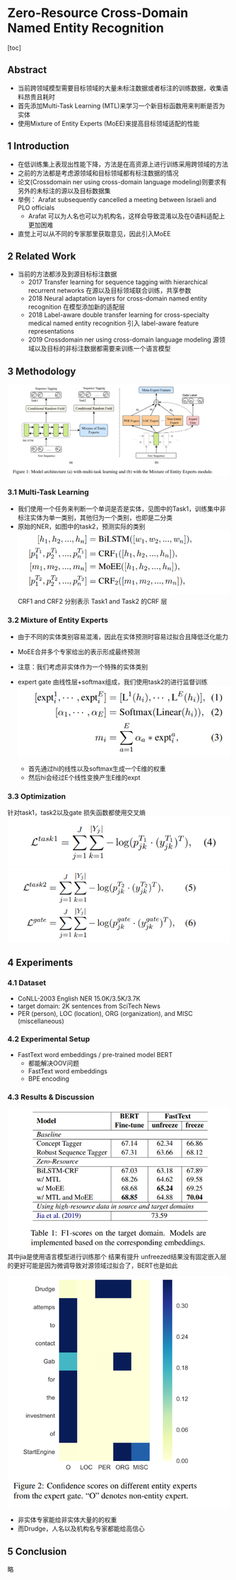 # Zero-Resource Cross-Domain Named Entity Recognition

[toc]

## Abstract
- 当前跨领域模型需要目标领域的大量未标注数据或者标注的训练数据，收集语料昂贵且耗时
- 首先添加Multi-Task Learning (MTL)来学习一个新目标函数用来判断是否为实体
- 使用Mixture of Entity Experts (MoEE)来提高目标领域适配的性能

## 1 Introduction
- 在低训练集上表现出性能下降，方法是在高资源上进行训练采用跨领域的方法
- 之前的方法都是考虑源领域和目标领域都有标注数据的情况
- 论文(Crossdomain ner using cross-domain language modeling)则要求有另外的未标注的源以及目标数据集
- 举例： Arafat subsequently cancelled a meeting between Israeli and PLO officials
  - Arafat 可以为人名也可以为机构名，这样会导致混淆以及在0语料适配上更加困难
- 直觉上可以从不同的专家那里获取意见，因此引入MoEE

## 2 Related Work
- 当前的方法都涉及到源目标标注数据
  - 2017 Transfer learning for sequence tagging with hierarchical recurrent networks 在源以及目标领域联合训练，共享参数
  - 2018  Neural adaptation layers for cross-domain named entity recognition 在模型添加新的适配层
  - 2018  Label-aware double transfer learning for cross-specialty medical named entity recognition 引入 label-aware feature representations 
  - 2019  Crossdomain ner using cross-domain language modeling 源领域以及目标的非标注数据都需要来训练一个语言模型

## 3 Methodology
![](../../images/d0001/05102190820204561908.png)

### 3.1 Multi-Task Learning
- 我们使用一个任务来判断一个单词是否是实体，见图中的Task1，训练集中非标注实体为单一类别，其他归为一个类别，也即是二分类
- 原始的NER，如图中的task2，预测实际的类别
![](../../images/d0001/05102230821204162308.png)
 CRF1 and CRF2 分别表示 Task1 and Task2 的CRF 层

### 3.2 Mixture of Entity Experts
- 由于不同的实体类别容易混淆，因此在实体预测时容易过拟合且降低泛化能力
-  MoEE合并多个专家给出的表示形成最终预测
-  注意：我们考虑非实体作为一个特殊的实体类别
- expert gate 由线性层+softmax组成，我们使用task2的进行监督训练
![](../../images/d0001/05102060821204220608.png)

    - 首先通过hi的线性以及softmax生成一个E维的权重
    - 然后hi会经过E个线性变换产生E维的expt

### 3.3 Optimization
针对task1，task2以及gate 损失函数都使用交叉熵
![](../../images/d0001/05102540821204295408.png)
![](../../images/d0001/05102340821204303408.png)

## 4 Experiments

### 4.1 Dataset
- CoNLL-2003 English NER    15.0K/3.5K/3.7K
- target domain:  2K sentences from SciTech News
- PER (person), LOC (location), ORG (organization), and MISC (miscellaneous)

### 4.2 Experimental Setup
- FastText word embeddings /  pre-trained model BERT
  - 都能解决OOV问题
  - FastText word embeddings
  - BPE encoding

### 4.3 Results & Discussion
![](../../images/d0001/05102570821204405708.png)
其中jia是使用语言模型进行训练那个
结果有提升
unfreezed结果没有固定嵌入层的更好可能是因为微调导致对源领域过拟合了，BERT也是如此

![](../../images/d0001/05102250821204432508.png)
- 非实体专家能给非实体大量的的权重
- 而Drudge，人名以及机构名专家都能给高信心

## 5 Conclusion
略
